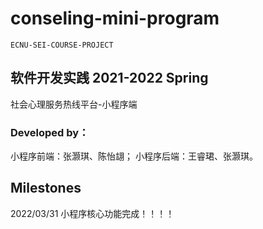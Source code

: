# conseling-mini-program

````
ECNU-SEI-COURSE-PROJECT
````

## 软件开发实践 2021-2022 Spring

社会心理服务热线平台-小程序端

### Developed by：
小程序前端：张灏琪、陈怡翃；
小程序后端：王睿珺、张灏琪。


## Milestones
2022/03/31 小程序核心功能完成！！！！
